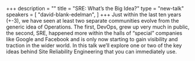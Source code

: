 +++
description = ""
title = "SRE: What’s the Big Idea?"
type = "new-talk"
speakers = [
        "david-blank-edelman",
]
+++
Just within the last ten years (+-3), we have seen at least two separate communities evolve from the generic idea of Operations. The first, DevOps, grew up very much in public, the second, SRE, happened more within the halls of “special” companies like Google and Facebook and is only now starting to gain visibility and traction in the wider world. In this talk we’ll explore one or two of the key ideas behind Site Reliability Engineering that you can immediately use.